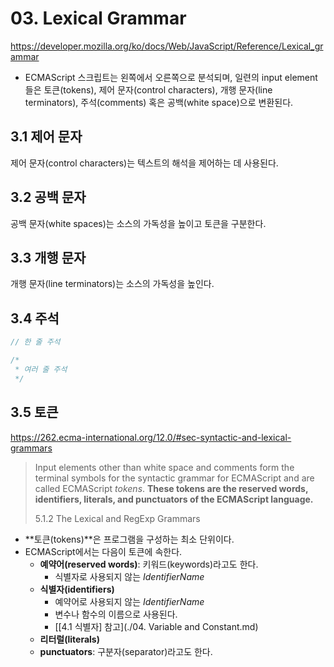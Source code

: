 # 03. Lexical Grammar

https://developer.mozilla.org/ko/docs/Web/JavaScript/Reference/Lexical_grammar

- ECMAScript 스크립트는 왼쪽에서 오른쪽으로 분석되며, 일련의 input element들은 토큰(tokens), 제어 문자(control characters), 개행 문자(line terminators), 주석(comments) 혹은 공백(white space)으로 변환된다.



## 3.1 제어 문자

제어 문자(control characters)는 텍스트의 해석을 제어하는 데 사용된다.



## 3.2 공백 문자

공백 문자(white spaces)는 소스의 가독성을 높이고 토큰을 구분한다.



## 3.3 개행 문자

개행 문자(line terminators)는 소스의 가독성을 높인다.



## 3.4 주석

```javascript
// 한 줄 주석

/*
 * 여러 줄 주석
 */
```



## 3.5 토큰

https://262.ecma-international.org/12.0/#sec-syntactic-and-lexical-grammars

> Input elements other than white space and comments form the terminal symbols for the syntactic grammar for ECMAScript and are called ECMAScript *tokens*. **These tokens are the reserved words, identifiers, literals, and punctuators of the ECMAScript language.** 
>
> 5.1.2 The Lexical and RegExp Grammars



- **토큰(tokens)**은 프로그램을 구성하는 최소 단위이다.
- ECMAScript에서는 다음이 토큰에 속한다.
  - **예약어(reserved words)**: 키워드(keywords)라고도 한다.
    - 식별자로 사용되지 않는 *IdentifierName*
  - **식별자(identifiers)**
    - 예약어로 사용되지 않는 *IdentifierName*
    - 변수나 함수의 이름으로 사용된다.
    - [[4.1 식별자] 참고](./04. Variable and Constant.md)
  - **리터럴(literals)**
  - **punctuators**: 구분자(separator)라고도 한다.

